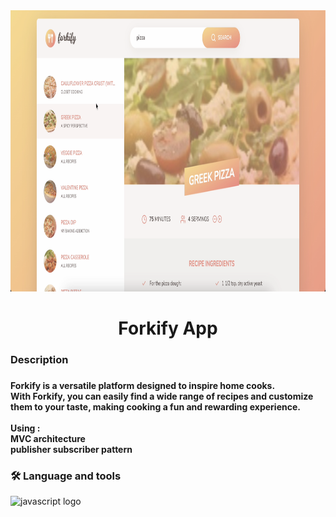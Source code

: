 <div align="center">
<img  height="450" src="https://github.com/moaminrajabi/Forkify-app/blob/main/src/img/preview2.png" />
</div>

###



###

<div align="center">

</div>

###

<h1 align="center">Forkify App</h1>

###

<h3 align="left">Description</h3>

###

<h4>Forkify is a versatile platform designed to inspire home cooks. <br/>  With Forkify, you can easily find a wide range of recipes and customize them to your taste, making cooking a fun and rewarding experience. <br/>  <br/> Using :  <br/> <strong>MVC architecture <br/> publisher subscriber pattern </strong>  </h4>

###

<h3 align="left">🛠 Language and tools</h3>
  <img src="https://cdn.jsdelivr.net/gh/devicons/devicon/icons/javascript/javascript-original.svg" height="40" alt="javascript logo"  />



###

